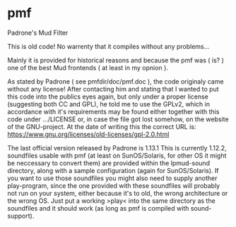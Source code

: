 # pmf
Padrone's Mud Filter

This is old code!
No warrenty that it compiles without any problems...

Mainly it is provided for historical reasons and because the pmf was ( is? ) one of the best Mud frontends ( at least in my opnion ).

As stated by Padrone ( see pmfdir/doc/pmf.doc ), the code originaly came without any license!
After contacting him and stating that I wanted to put this code into the publics eyes again, but only under a proper license
(suggesting both CC and GPL), he told me to use the GPLv2, which in accordance with it's requirements may be found either together
with this code under .../LICENSE or, in case the file got lost somehow, on the website of the GNU-project.
At the date of writing this the correct URL is:
https://www.gnu.org/licenses/old-licenses/gpl-2.0.html

The last official version released by Padrone is 1.13.1
This is currently 1.12.2, soundfiles usable with pmf (at least on SunOS/Solaris, for other OS it might be neccessary to convert them)
are provided within the lpmud-sound directory, along with a sample configuration (again for SunOS/Solaris).
If you want to use those soundfiles you might also need to supply another play-program, since the one provided with these soundfiles
will probably not run on your system, either because it's to old, the wrong architecture or the wrong OS.
Just put a working >play< into the same directory as the soundfiles and it should work (as long as pmf is compiled with sound-support).
